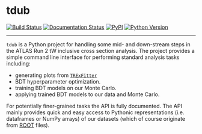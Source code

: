 # tdub

[![Build Status](https://dev.azure.com/ddavis0485/tdub/_apis/build/status/douglasdavis.tdub?branchName=master)](https://dev.azure.com/ddavis0485/tdub/_build/latest?definitionId=3&branchName=master)
[![Documentation Status](https://readthedocs.org/projects/tdub/badge/?version=latest)](https://tdub.readthedocs.io/)
[![PyPI](https://img.shields.io/pypi/v/tdub?color=teal)](https://pypi.org/project/tdub/)
[![Python Version](https://img.shields.io/pypi/pyversions/tdub)](https://pypi.org/project/tdub/)

---

`tdub` is a Python project for handling some mid- and down-stream
steps in the ATLAS Run 2 tW inclusive cross section analysis. The
project provides a simple command line interface for performing
standard analysis tasks including:

- generating plots from
  [`TRExFitter`](https://gitlab.cern.ch/TRExStats/TRExFitter/)
- BDT hyperparameter optimization.
- training BDT models on our Monte Carlo.
- applying trained BDT models to our data and Monte Carlo.

For potentially finer-grained tasks the API is fully documented. The
API mainly provides quick and easy access to Pythonic representations
(i.e. dataframes or NumPy arrays) of our datasets (which of course
originate from [ROOT](https://root.cern/) files).

